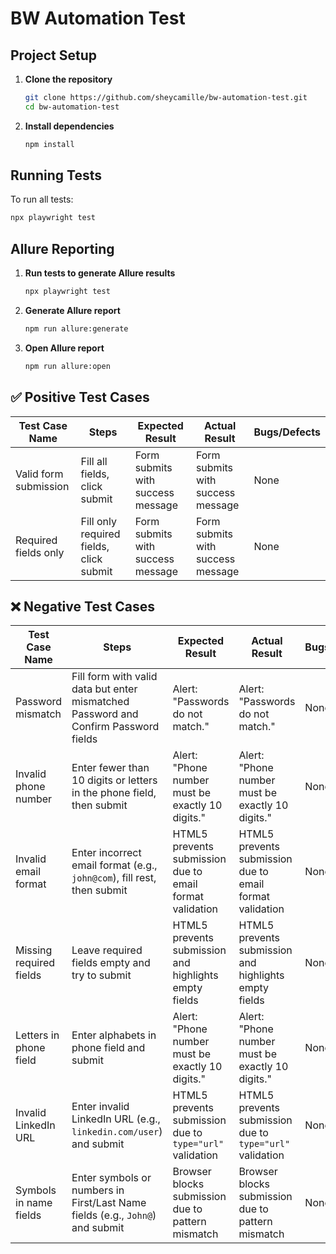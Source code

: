 # BW Automation Test

## Project Setup

1. **Clone the repository**
   ```sh
   git clone https://github.com/sheycamille/bw-automation-test.git
   cd bw-automation-test
   ```

2. **Install dependencies**
   ```sh
   npm install
   ```

## Running Tests

To run all tests:
```sh
npx playwright test
```

## Allure Reporting

1. **Run tests to generate Allure results**
   ```sh
   npx playwright test
   ```

2. **Generate Allure report**
   ```sh
   npm run allure:generate
   ```

3. **Open Allure report**
   ```sh
   npm run allure:open
   ```

## ✅ Positive Test Cases

| Test Case Name        | Steps                                      | Expected Result                          | Actual Result |Bugs/Defects |
|-----------------------|--------------------------------------------|------------------------------------------|---------------|-------------|
|Valid form submission  | Fill all fields, click submit              | Form submits with success message        | Form submits with success message         | None         |
|Required fields only   | Fill only required fields, click submit    | Form submits with success message        | Form submits with success message         | None         |


## ❌ Negative Test Cases

| Test Case Name              | Steps                                                                                   | Expected Result                                           | Actual Result | Bugs/Defects |
|----------------------------|------------------------------------------------------------------------------------------|-----------------------------------------------------------|----------------|---------------|
| Password mismatch          | Fill form with valid data but enter mismatched Password and Confirm Password fields     | Alert: "Passwords do not match."                         | Alert: "Passwords do not match." | None           |
| Invalid phone number       | Enter fewer than 10 digits or letters in the phone field, then submit                   | Alert: "Phone number must be exactly 10 digits."         | Alert: "Phone number must be exactly 10 digits." | None           |
| Invalid email format       | Enter incorrect email format (e.g., `john@com`), fill rest, then submit                 | HTML5 prevents submission due to email format validation | HTML5 prevents submission due to email format validation | None           |
| Missing required fields    | Leave required fields empty and try to submit                                           | HTML5 prevents submission and highlights empty fields     | HTML5 prevents submission and highlights empty fields | None           |
| Letters in phone field     | Enter alphabets in phone field and submit                                               | Alert: "Phone number must be exactly 10 digits."         | Alert: "Phone number must be exactly 10 digits." | None           |
| Invalid LinkedIn URL       | Enter invalid LinkedIn URL (e.g., `linkedin.com/user`) and submit                       | HTML5 prevents submission due to `type="url"` validation | HTML5 prevents submission due to `type="url"` validation | None           |
| Symbols in name fields     | Enter symbols or numbers in First/Last Name fields (e.g., `John@`) and submit           | Browser blocks submission due to pattern mismatch        | Browser blocks submission due to pattern mismatch | None           |
